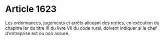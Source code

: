 # Article 1623

Les ordonnances, jugements et arrêts allouant des rentes, en exécution du chapitre Ier du titre III du livre VII du code
rural, doivent indiquer si le chef d'entreprise est ou non assuré.

